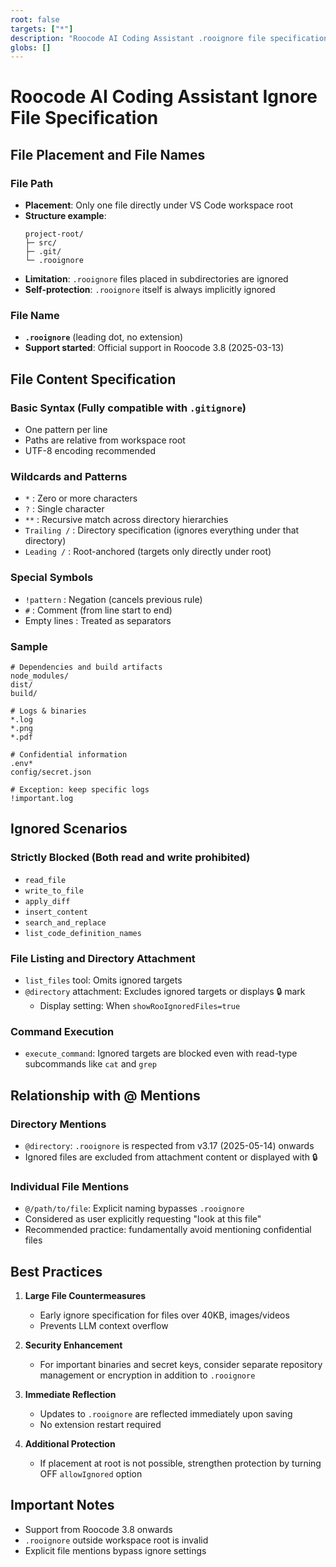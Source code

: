 ```yaml
---
root: false
targets: ["*"]
description: "Roocode AI Coding Assistant .rooignore file specification"
globs: []
---
```


# Roocode AI Coding Assistant Ignore File Specification

## File Placement and File Names

### File Path
- **Placement**: Only one file directly under VS Code workspace root
- **Structure example**:
  ```
  project-root/
  ├─ src/
  ├─ .git/
  └─ .rooignore
  ```
- **Limitation**: `.rooignore` files placed in subdirectories are ignored
- **Self-protection**: `.rooignore` itself is always implicitly ignored

### File Name
- **`.rooignore`** (leading dot, no extension)
- **Support started**: Official support in Roocode 3.8 (2025-03-13)

## File Content Specification

### Basic Syntax (Fully compatible with `.gitignore`)
- One pattern per line
- Paths are relative from workspace root
- UTF-8 encoding recommended

### Wildcards and Patterns
- `*` : Zero or more characters
- `?` : Single character
- `**` : Recursive match across directory hierarchies
- `Trailing /` : Directory specification (ignores everything under that directory)
- `Leading /` : Root-anchored (targets only directly under root)

### Special Symbols
- `!pattern` : Negation (cancels previous rule)
- `#` : Comment (from line start to end)
- Empty lines : Treated as separators

### Sample
```
# Dependencies and build artifacts
node_modules/
dist/
build/

# Logs & binaries
*.log
*.png
*.pdf

# Confidential information
.env*
config/secret.json

# Exception: keep specific logs
!important.log
```

## Ignored Scenarios

### Strictly Blocked (Both read and write prohibited)
- `read_file`
- `write_to_file`
- `apply_diff`
- `insert_content`
- `search_and_replace`
- `list_code_definition_names`

### File Listing and Directory Attachment
- `list_files` tool: Omits ignored targets
- `@directory` attachment: Excludes ignored targets or displays 🔒 mark
  - Display setting: When `showRooIgnoredFiles=true`

### Command Execution
- `execute_command`: Ignored targets are blocked even with read-type subcommands like `cat` and `grep`

## Relationship with @ Mentions

### Directory Mentions
- `@directory`: `.rooignore` is respected from v3.17 (2025-05-14) onwards
- Ignored files are excluded from attachment content or displayed with 🔒

### Individual File Mentions
- `@/path/to/file`: Explicit naming bypasses `.rooignore`
- Considered as user explicitly requesting "look at this file"
- Recommended practice: fundamentally avoid mentioning confidential files

## Best Practices

1. **Large File Countermeasures**
   - Early ignore specification for files over 40KB, images/videos
   - Prevents LLM context overflow

2. **Security Enhancement**
   - For important binaries and secret keys, consider separate repository management or encryption in addition to `.rooignore`

3. **Immediate Reflection**
   - Updates to `.rooignore` are reflected immediately upon saving
   - No extension restart required

4. **Additional Protection**
   - If placement at root is not possible, strengthen protection by turning OFF `allowIgnored` option

## Important Notes
- Support from Roocode 3.8 onwards
- `.rooignore` outside workspace root is invalid
- Explicit file mentions bypass ignore settings
